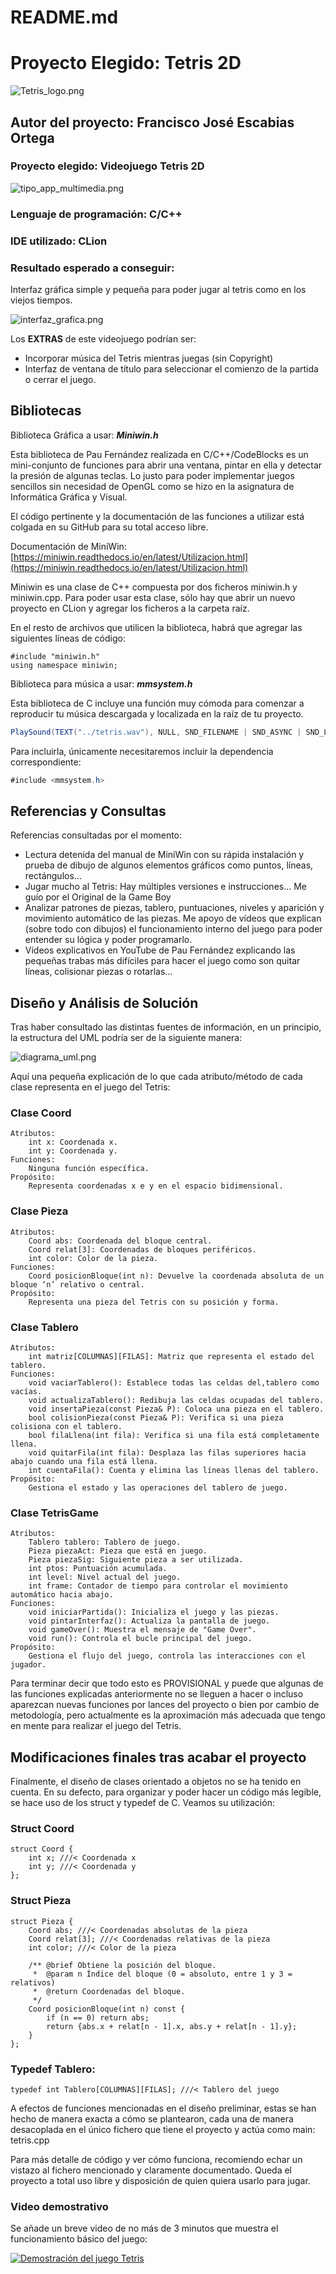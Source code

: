 # README.md

# Proyecto Elegido: Tetris 2D

![Tetris_logo.png](imgs/Tetris_logo.png)
## Autor del proyecto: Francisco José Escabias Ortega

### Proyecto elegido: Videojuego Tetris 2D

![tipo_app_multimedia.png](imgs/tipo_app_multimedia.png)
### Lenguaje de programación: C/C++

### IDE utilizado: CLion

### Resultado esperado a conseguir:

Interfaz gráfica simple y pequeña para poder jugar al tetris como en los viejos tiempos.

![interfaz_grafica.png](imgs/interfaz_grafica.png)

Los **EXTRAS** de este videojuego podrían ser:

- Incorporar música del Tetris mientras juegas (sin Copyright)
- Interfaz de ventana de título para seleccionar el comienzo de la partida o cerrar el juego.

## Bibliotecas

Biblioteca Gráfica a usar: ***Miniwin.h***

Esta biblioteca de Pau Fernández realizada en C/C++/CodeBlocks es un mini-conjunto de funciones para abrir una ventana, pintar en ella y detectar la presión de algunas teclas. Lo justo para poder implementar juegos sencillos sin necesidad de OpenGL como se hizo en la asignatura de Informática Gráfica y Visual.

El código pertinente y la documentación de las funciones a utilizar está colgada en su GitHub para su total acceso libre.

Documentación de MiniWin: [https://miniwin.readthedocs.io/en/latest/Utilizacion.html](https://miniwin.readthedocs.io/en/latest/Utilizacion.html)

Miniwin es una clase de C++ compuesta por dos ficheros miniwin.h y miniwin.cpp. Para poder usar esta clase, sólo hay que abrir un nuevo proyecto en CLion y agregar los ficheros a la carpeta raíz.

En el resto de archivos que utilicen la biblioteca, habrá que agregar las siguientes líneas de código:

```
#include "miniwin.h"
using namespace miniwin;
```

Biblioteca para música a usar: ***mmsystem.h***

Esta biblioteca de C incluye una función muy cómoda para comenzar a reproducir tu música descargada y localizada en la raíz de tu proyecto.

```java
PlaySound(TEXT("../tetris.wav"), NULL, SND_FILENAME | SND_ASYNC | SND_LOOP);
```

Para incluirla, únicamente necesitaremos incluir la dependencia correspondiente:

```java
#include <mmsystem.h>
```

## Referencias y Consultas

Referencias consultadas por el momento:

- Lectura detenida del manual de MiniWin con su rápida instalación y prueba de dibujo de algunos elementos gráficos como puntos, líneas, rectángulos...
- Jugar mucho al Tetris: Hay múltiples versiones e instrucciones... Me guío por el Original de la Game Boy
- Analizar patrones de piezas, tablero, puntuaciones, niveles y aparición y movimiento automático de las piezas. Me apoyo de vídeos que explican (sobre todo con dibujos) el funcionamiento interno del juego para poder entender su lógica y poder programarlo.
- Vídeos explicativos en YouTube de Pau Fernández explicando las pequeñas trabas más difíciles para hacer el juego como son quitar líneas, colisionar piezas o rotarlas…

## Diseño y Análisis de Solución

Tras haber consultado las distintas fuentes de información, en un principio, la estructura del UML podría ser de la siguiente manera:

![diagrama_uml.png](imgs/diagrama_uml.png)

Aquí una pequeña explicación de lo que cada atributo/método de cada clase representa en el juego del Tetris:

### Clase Coord

```
Atributos:
	int x: Coordenada x.
	int y: Coordenada y.
Funciones:
	Ninguna función específica.
Propósito:
	Representa coordenadas x e y en el espacio bidimensional.

```

### Clase Pieza

```
Atributos:
	Coord abs: Coordenada del bloque central.
	Coord relat[3]: Coordenadas de bloques periféricos.
	int color: Color de la pieza.
Funciones:
	Coord posicionBloque(int n): Devuelve la coordenada absoluta de un bloque ‘n’ relativo o central.
Propósito:
	Representa una pieza del Tetris con su posición y forma.

```

### Clase Tablero

```
Atributos:
	int matriz[COLUMNAS][FILAS]: Matriz que representa el estado del tablero.
Funciones:
	void vaciarTablero(): Establece todas las celdas del,tablero como vacías.
	void actualizaTablero(): Redibuja las celdas ocupadas del tablero.
	void insertaPieza(const Pieza& P): Coloca una pieza en el tablero.
	bool colisionPieza(const Pieza& P): Verifica si una pieza colisiona con el tablero.
	bool filaLlena(int fila): Verifica si una fila está completamente llena.
	void quitarFila(int fila): Desplaza las filas superiores hacia abajo cuando una fila está llena.
	int cuentaFila(): Cuenta y elimina las líneas llenas del tablero.
Propósito:
	Gestiona el estado y las operaciones del tablero de juego.

```

### Clase TetrisGame

```
Atributos:
	Tablero tablero: Tablero de juego.
	Pieza piezaAct: Pieza que está en juego.
	Pieza piezaSig: Siguiente pieza a ser utilizada.
	int ptos: Puntuación acumulada.
	int level: Nivel actual del juego.
	int frame: Contador de tiempo para controlar el movimiento automático hacia abajo.
Funciones:
	void iniciarPartida(): Inicializa el juego y las piezas.
	void pintarInterfaz(): Actualiza la pantalla de juego.
	void gameOver(): Muestra el mensaje de "Game Over".
	void run(): Controla el bucle principal del juego.
Propósito:
	Gestiona el flujo del juego, controla las interacciones con el jugador.

```

Para terminar decir que todo esto es PROVISIONAL y puede que algunas de las funciones explicadas anteriormente no se lleguen a hacer o incluso aparezcan nuevas funciones por lances del proyecto o bien por cambio de metodología, pero actualmente es la aproximación más adecuada que tengo en mente para realizar el juego del Tetris.

## Modificaciones finales tras acabar el proyecto

Finalmente, el diseño de clases orientado a objetos no se ha tenido en cuenta. En su defecto, para organizar y poder hacer un código más legible, se hace uso de los struct y typedef de C. Veamos su utilización:

### Struct Coord

```
struct Coord {
    int x; ///< Coordenada x
    int y; ///< Coordenada y
};
```

### Struct Pieza

```
struct Pieza {
    Coord abs; ///< Coordenadas absolutas de la pieza
    Coord relat[3]; ///< Coordenadas relativas de la pieza
    int color; ///< Color de la pieza

    /** @brief Obtiene la posición del bloque.
     *  @param n Índice del bloque (0 = absoluto, entre 1 y 3 = relativos)
     *  @return Coordenadas del bloque.
     */
    Coord posicionBloque(int n) const {
        if (n == 0) return abs;
        return {abs.x + relat[n - 1].x, abs.y + relat[n - 1].y};
    }
};
```

### Typedef Tablero:

```
typedef int Tablero[COLUMNAS][FILAS]; ///< Tablero del juego
```

A efectos de funciones mencionadas en el diseño preliminar, estas se han hecho de manera exacta a cómo se plantearon, cada una de manera desacoplada en el único fichero que tiene el proyecto y actúa como main: tetris.cpp

Para más detalle de código y ver cómo funciona, recomiendo echar un vistazo al fichero mencionado y claramente documentado. Queda el proyecto a total uso libre y disposición de quien quiera usarlo para jugar.

### Video demostrativo

Se añade un breve video de no más de 3 minutos que muestra el funcionamiento básico del juego:

[![Demostración del juego Tetris](https://img.youtube.com/vi/kLm36WbHJKo/0.jpg)](https://www.youtube.com/watch?v=kLm36WbHJKo)